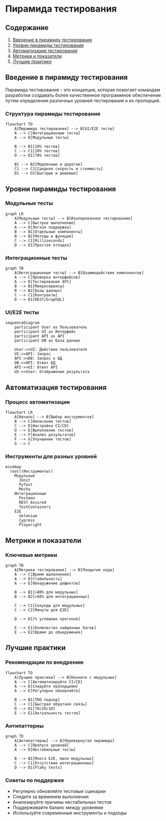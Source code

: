 # Пирамида тестирования

## Содержание
1. [Введение в пирамиду тестирования](#введение-в-пирамиду-тестирования)
2. [Уровни пирамиды тестирования](#уровни-пирамиды-тестирования)
3. [Автоматизация тестирования](#автоматизация-тестирования)
4. [Метрики и показатели](#метрики-и-показатели)
5. [Лучшие практики](#лучшие-практики)

## Введение в пирамиду тестирования

Пирамида тестирования - это концепция, которая помогает командам разработки создавать более качественное программное обеспечение путем определения различных уровней тестирования и их пропорций.

### Структура пирамиды тестирования

```mermaid
flowchart TD
    A[Пирамида тестирования] --> B[UI/E2E тесты]
    A --> C[Интеграционные тесты]
    A --> D[Модульные тесты]
    
    B --> B1[10% тестов]
    C --> C1[20% тестов]
    D --> D1[70% тестов]
    
    B1 --> B2[Медленные и дорогие]
    C1 --> C2[Средняя скорость и стоимость]
    D1 --> D2[Быстрые и дешевые]
```

## Уровни пирамиды тестирования

### Модульные тесты

```mermaid
graph LR
    A[Модульные тесты] --> B[Изолированное тестирование]
    A --> C[Быстрое выполнение]
    A --> D[Легкая поддержка]
    B --> B1[Отдельные компоненты]
    B --> B2[Методы и функции]
    C --> C1[Milliseconds]
    D --> D1[Простая отладка]
```

### Интеграционные тесты

```mermaid
graph TB
    A[Интеграционные тесты] --> B[Взаимодействие компонентов]
    A --> C[Проверка интерфейсов]
    A --> D[Тестирование API]
    B --> B1[Микросервисы]
    B --> B2[Базы данных]
    C --> C1[Контракты]
    D --> D1[REST/GraphQL]
```

### UI/E2E тесты

```mermaid
sequenceDiagram
    participant User as Пользователь
    participant UI as Интерфейс
    participant API as API
    participant DB as База данных
    
    User->>UI: Действие пользователя
    UI->>API: Запрос
    API->>DB: Запрос к БД
    DB->>API: Ответ БД
    API->>UI: Ответ API
    UI->>User: Отображение результата
```

## Автоматизация тестирования

### Процесс автоматизации

```mermaid
flowchart LR
    A[Начало] --> B[Выбор инструментов]
    B --> C[Написание тестов]
    C --> D[Настройка CI/CD]
    D --> E[Выполнение тестов]
    E --> F[Анализ результатов]
    F --> G[Улучшение тестов]
    G --> C
```

### Инструменты для разных уровней

```mermaid
mindmap
  root((Инструменты))
    Модульные
      JUnit
      PyTest
      Mocha
    Интеграционные
      Postman
      REST Assured
      TestContainers
    E2E
      Selenium
      Cypress
      Playwright
```

## Метрики и показатели

### Ключевые метрики

```mermaid
graph TB
    A[Метрики тестирования] --> B[Покрытие кода]
    A --> C[Время выполнения]
    A --> D[Стабильность]
    A --> E[Обнаружение дефектов]
    
    B --> B1[>80% для модульных]
    B --> B2[>60% для интеграционных]
    
    C --> C1[Секунды для модульных]
    C --> C2[Минуты для E2E]
    
    D --> D1[% успешных прогонов]
    
    E --> E1[Количество найденных багов]
    E --> E2[Время до обнаружения]
```

## Лучшие практики

### Рекомендации по внедрению

```mermaid
flowchart TD
    A[Лучшие практики] --> B[Начните с модульных]
    A --> C[Автоматизируйте CI/CD]
    A --> D[Следуйте пропорциям]
    A --> E[Регулярно обновляйте]
    
    B --> B1[TDD подход]
    C --> C1[Быстрая обратная связь]
    D --> D1[70/20/10]
    E --> E1[Актуальность тестов]
```

### Антипаттерны

```mermaid
graph TD
    A[Антипаттерны] --> B[Перевернутая пирамида]
    A --> C[Пропуск уровней]
    A --> D[Нестабильные тесты]
    
    B --> B1[Много E2E, мало модульных]
    C --> C1[Отсутствие интеграционных]
    D --> D1[Flaky tests]
```

### Советы по поддержке

- Регулярно обновляйте тестовые сценарии
- Следите за временем выполнения
- Анализируйте причины нестабильных тестов
- Поддерживайте баланс между уровнями
- Используйте современные инструменты и подходы